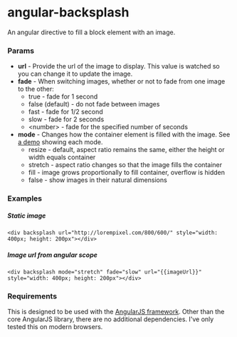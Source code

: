 angular-backsplash
=================

An angular directive to fill a block element with an image.

### Params

 * **url** - Provide the url of the image to display.  This value is watched so you can change it to update the image.
 * **fade** - When switching images, whether or not to fade from one image to the other:
   * true - fade for 1 second
   * false (default) - do not fade between images
   * fast - fade for 1/2 second
   * slow - fade for 2 seconds
   * &lt;number&gt; - fade for the specified number of seconds
 * **mode** - Changes how the container element is filled with the image.  See [a demo](http://runnable.com/U2zwn1MsJ-NOLwig/angular-backsplash-demos-for-javascript-and-angular-js) showing each mode.
   * resize - default, aspect ratio remains the same, either the height or width equals container
   * stretch - aspect ratio changes so that the image fills the container
   * fill - image grows proportionally to fill container, overflow is hidden
   * false - show images in their natural dimensions


### Examples

##### Static image
```
<div backsplash url="http://lorempixel.com/800/600/" style="width: 400px; height: 200px"></div>
```

##### Image url from angular scope
```
<div backsplash mode="stretch" fade="slow" url="{{imageUrl}}" style="width: 400px; height: 200px"></div>
```

### Requirements

This is designed to be used with the [AngularJS framework](https://angularjs.org/).  Other than the core
AngularJS library, there are no additional dependencies.  I've only tested this on modern browsers.
